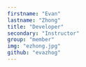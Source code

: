 ```yaml
---
firstname: "Evan"
lastname: "Zhong"
title: "Developer"
secondary: "Instructor"
group: "member"
img: "ezhong.jpg"
github: "evazhog"
---
```

